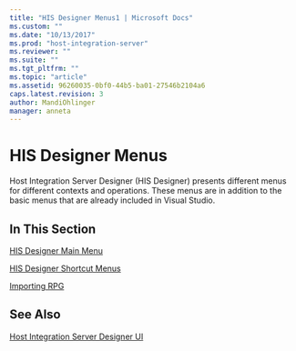 ```yaml
---
title: "HIS Designer Menus1 | Microsoft Docs"
ms.custom: ""
ms.date: "10/13/2017"
ms.prod: "host-integration-server"
ms.reviewer: ""
ms.suite: ""
ms.tgt_pltfrm: ""
ms.topic: "article"
ms.assetid: 96260035-0bf0-44b5-ba01-27546b2104a6
caps.latest.revision: 3
author: MandiOhlinger
manager: anneta
---
```

# HIS Designer Menus
Host Integration Server Designer (HIS Designer) presents different menus for different contexts and operations. These menus are in addition to the basic menus that are already included in Visual Studio.  
  
## In This Section  
 [HIS Designer Main Menu](../core/his-designer-main-menu.md)  
  
 [HIS Designer Shortcut Menus](../core/his-designer-shortcut-menus.md)  
  
 [Importing RPG](../core/importing-rpg.md)  
  
## See Also  
 [Host Integration Server Designer UI](../core/host-integration-server-designer-ui.md)